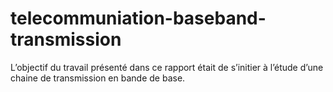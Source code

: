 # telecommuniation-baseband-transmission
 L’objectif du travail présenté dans ce rapport était de s’initier à l’étude d’une chaine de transmission en bande de base.
